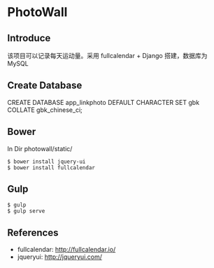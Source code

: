 # PhotoWall

## Introduce

该项目可以记录每天运动量。采用 fullcalendar + Django 搭建，数据库为 MySQL

## Create Database

CREATE DATABASE app_linkphoto DEFAULT CHARACTER SET gbk COLLATE gbk_chinese_ci;

## Bower

In Dir photowall/static/

	$ bower install jquery-ui
	$ bower install fullcalendar

## Gulp

	$ gulp
	$ gulp serve

## References

- fullcalendar: <http://fullcalendar.io/>
- jqueryui: <http://jqueryui.com/>

